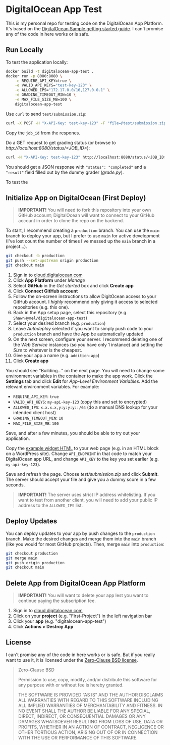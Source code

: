 # DigitalOcean App Test

This is my personal repo for testing code on the DigitalOcean App Platform. It's based on the [DigitalOcean Sample getting started guide](https://github.com/digitalocean/sample-dockerfile). I can't promise any of the code in here works or is safe. 

## Run Locally

To test the application locally:

```sh
docker build -t digitalocean-app-test .
docker run -p 8080:8080 \
    -e REQUIRE_API_KEY=true \
    -e VALID_API_KEYS="test-key-123" \
    -e ALLOWED_IPS="172.17.0.0/16,127.0.0.1" \
    -e GRADING_TIMEOUT_MIN=10 \
    -e MAX_FILE_SIZE_MB=100 \
    digitalocean-app-test
```

Use `curl` to send `test/submission.zip`:

```sh
curl -X POST -H "X-API-Key: test-key-123" -F "file=@test/submission.zip" http://localhost:8080/submit
```

Copy the `job_id` from the respones.

Do a GET request to get grading status (or browse to *http://localhost:8080/status/<JOB_ID>*):

```sh
curl -H "X-API-Key: test-key-123" http://localhost:8080/status/<JOB_ID>
```

You should get a JSON response with `"status": "completed"` and a `"result"` field filled out by the dummy grader (*grade.py*).

To test the 

## Initialize App on DigitalOcean (First Deploy)

> **IMPORTANT!** You will need to fork this repository into your own GitHub account; DigitalOcean will want to connect to your GitHub account in order to clone the repo on the backend.

To start, I recommend creating a `production` branch. You can use the `main` branch to deploy your app, but I prefer to use `main` for active development (I've lost count the number of times I've messed up the `main` branch in a project...).

```sh
git checkout -b production
git push --set-upstream origin production
git checkout main
```

 1. Sign in to [cloud.digitalocean.com](https://cloud.digitalocean.com/)
 2. Click **App Platform** under *Manage*
 3. Select **GitHub** in the *Get started* box and click **Create app**
 4. Click **Connect GitHub account**
 5. Follow the on-screen instructions to allow DigitOcean access to your GitHub account. I *highly* recommend only giving it access to selected repositories (e.g. this one).
 6. Back in the App setup page, select this repository (e.g. `ShawnHymel/digitalocean-app-test`)
 7. Select your desired branch (e.g. `production`)
 8. Leave *Autodeploy* selected if you want to simply push code to your `production` branch and have the App be automatically updated
 9. On the next screen, configure your server. I recommend deleting one of the *Web Service* instances (so you have only 1 instance) and setting the *Size* to whatever is the cheapest.
 10. Give your app a name (e.g. `addition-app`)
 11. Click **Create app**

You should see "Building..." on the next page. You will need to change some environment variables in the container to make the app work. Click the **Settings** tab and click **Edit** for *App-Level Environment Variables*. Add the relevant environment variables. For example:

 * `REQUIRE_API_KEY`: `true`
 * `VALID_API_KEYS`: `my-api-key-123` (copy this and set to encrypted)
 * `ALLOWED_IPS`: `x.x.x.x,y:y:y:y::/64` (do a manual DNS lookup for your intended client host)
 * `GRADING_TIMEOUT_MIN`: `10`
 * `MAX_FILE_SIZE_MB`: `100`

Save, and after a few minutes, you should be able to try out your application.

Copy the [example widget HTML](widget/test-widget.html) to your web page (e.g. in an HTML block on a WordPress site). Change `API_ENDPOINT` in that code to match your DigitalOcean app URL, and change `API_KEY` to the key you set earlier (e.g. `my-api-key-123`).

Save and refresh the page. Choose *test/submission.zip* and click **Submit**. The server should accept your file and give you a dummy score in a few seconds.

> **IMPORTANT!** The server uses strict IP address whitelisting. If you want to test from another client, you will need to add your public IP address to the `ALLOWED_IPS` list.

## Deploy Updates

You can deploy updates to your app by push changes to the `production` branch. Make the desired changes and merge them into the `main` branch (like you would for most GitHub projects). Then, merge `main` into `production`:

```sh
git checkout production
git merge main
git push origin production
git checkout main
```

## Delete App from DigitalOcean App Platform

> **IMPORTANT!** You will want to delete your app lest you want to continue paying the subscription fee.

 1. Sign in to [cloud.digitalocean.com](https://cloud.digitalocean.com/)
 2. Click on your **project** (e.g. "First-Project") in the left navigation bar
 3. Click your **app** (e.g. "digitalocean-app-test")
 3. Click **Actions > Destroy App**

## License

I can't promise any of the code in here works or is safe. But if you really want to use it, it is licensed under the [Zero-Clause BSD license](https://opensource.org/license/0bsd).

> Zero-Clause BSD
> 
> Permission to use, copy, modify, and/or distribute this software for
> any purpose with or without fee is hereby granted.
> 
> THE SOFTWARE IS PROVIDED “AS IS” AND THE AUTHOR DISCLAIMS ALL
> WARRANTIES WITH REGARD TO THIS SOFTWARE INCLUDING ALL IMPLIED WARRANTIES
> OF MERCHANTABILITY AND FITNESS. IN NO EVENT SHALL THE AUTHOR BE LIABLE
> FOR ANY SPECIAL, DIRECT, INDIRECT, OR CONSEQUENTIAL DAMAGES OR ANY
> DAMAGES WHATSOEVER RESULTING FROM LOSS OF USE, DATA OR PROFITS, WHETHER IN
> AN ACTION OF CONTRACT, NEGLIGENCE OR OTHER TORTIOUS ACTION, ARISING OUT
> OF OR IN CONNECTION WITH THE USE OR PERFORMANCE OF THIS SOFTWARE.
